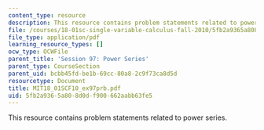 ```yaml
---
content_type: resource
description: This resource contains problem statements related to power series.
file: /courses/18-01sc-single-variable-calculus-fall-2010/5fb2a9365a808d0df900662aabb63fe5_MIT18_01SCF10_ex97prb.pdf
file_type: application/pdf
learning_resource_types: []
ocw_type: OCWFile
parent_title: 'Session 97: Power Series'
parent_type: CourseSection
parent_uid: bcbb45fd-be1b-69cc-80a8-2c9f73ca8d5d
resourcetype: Document
title: MIT18_01SCF10_ex97prb.pdf
uid: 5fb2a936-5a80-8d0d-f900-662aabb63fe5
---
```

This resource contains problem statements related to power series.

